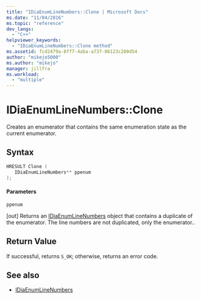 ```yaml
---
title: "IDiaEnumLineNumbers::Clone | Microsoft Docs"
ms.date: "11/04/2016"
ms.topic: "reference"
dev_langs:
  - "C++"
helpviewer_keywords:
  - "IDiaEnumLineNumbers::Clone method"
ms.assetid: fcd2479a-8ff7-4aba-a737-06123c280d54
author: "mikejo5000"
ms.author: "mikejo"
manager: jillfra
ms.workload:
  - "multiple"
---
```

# IDiaEnumLineNumbers::Clone
Creates an enumerator that contains the same enumeration state as the current enumerator.

## Syntax

```C++
HRESULT Clone ( 
   IDiaEnumLineNumbers** ppenum
);
```

#### Parameters
 `ppenum`

[out] Returns an [IDiaEnumLineNumbers](../../debugger/debug-interface-access/idiaenumlinenumbers.md) object that contains a duplicate of the enumerator. The line numbers are not duplicated, only the enumerator..

## Return Value
 If successful, returns `S_OK`; otherwise, returns an error code.

## See also
- [IDiaEnumLineNumbers](../../debugger/debug-interface-access/idiaenumlinenumbers.md)